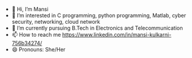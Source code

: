 - 👋 Hi, I’m Mansi
- 👀 I’m interested in C programming, python programming, Matlab, cyber security, networking, cloud network
- 🌱 I’m currently pursuing B.Tech in Electronics and Telecommunication
- 📫 How to reach me https://www.linkedin.com/in/mansi-kulkarni-756b34274/
- 😄 Pronouns: She/Her

<!---
mans0313/mans0313 is a ✨ special ✨ repository because its `README.md` (this file) appears on your GitHub profile.
You can click the Preview link to take a look at your changes.
--->
